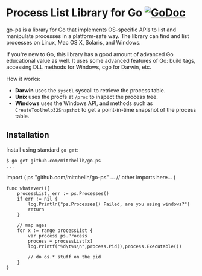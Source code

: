 # Process List Library for Go [![GoDoc](https://godoc.org/github.com/mitchellh/go-ps?status.png)](https://godoc.org/github.com/mitchellh/go-ps)

go-ps is a library for Go that implements OS-specific APIs to list and
manipulate processes in a platform-safe way. The library can find and
list processes on Linux, Mac OS X, Solaris, and Windows.

If you're new to Go, this library has a good amount of advanced Go educational
value as well. It uses some advanced features of Go: build tags, accessing
DLL methods for Windows, cgo for Darwin, etc.

How it works:

  * **Darwin** uses the `sysctl` syscall to retrieve the process table.
  * **Unix** uses the procfs at `/proc` to inspect the process tree.
  * **Windows** uses the Windows API, and methods such as
    `CreateToolhelp32Snapshot` to get a point-in-time snapshot of
    the process table.

## Installation

Install using standard `go get`:

```
$ go get github.com/mitchellh/go-ps
...
```

import (
      ps "github.com/mitchellh/go-ps"
      ... // other imports here...
)

```
func whatever(){
    processList, err := ps.Processes()
    if err != nil {
        log.Println("ps.Processes() Failed, are you using windows?")
        return
    }

    // map ages
    for x := range processList {
        var process ps.Process
        process = processList[x]
        log.Printf("%d\t%s\n",process.Pid(),process.Executable())

        // do os.* stuff on the pid
    }
}
```
